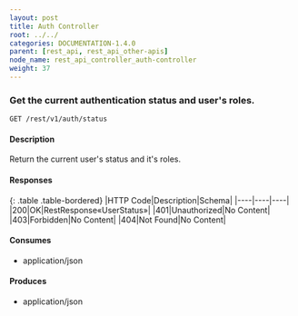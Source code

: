 ```yaml
---
layout: post
title: Auth Controller
root: ../../
categories: DOCUMENTATION-1.4.0
parent: [rest_api, rest_api_other-apis]
node_name: rest_api_controller_auth-controller
weight: 37
---
```


### Get the current authentication status and user's roles.
```
GET /rest/v1/auth/status
```

#### Description

Return the current user's status and it's roles.

#### Responses

{: .table .table-bordered}
|HTTP Code|Description|Schema|
|----|----|----|
|200|OK|RestResponse«UserStatus»|
|401|Unauthorized|No Content|
|403|Forbidden|No Content|
|404|Not Found|No Content|


#### Consumes

* application/json

#### Produces

* application/json

